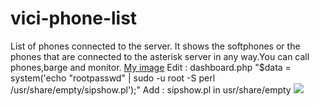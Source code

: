 # vici-phone-list
List of phones connected to the server.
It shows the softphones or the phones that are connected to the asterisk server in any way.You can call phones,barge and monitor.
[My image](bbakirtas.github.com/vici-phone-list/screen.JPG)
Edit : dashboard.php "$data = system('echo "rootpasswd" | sudo -u root -S perl /usr/share/empty/sipshow.pl');"
Add :  sipshow.pl in usr/share/empty
![](https://pandao.github.io/editor.md/images/logos/editormd-logo-180x180.png)
